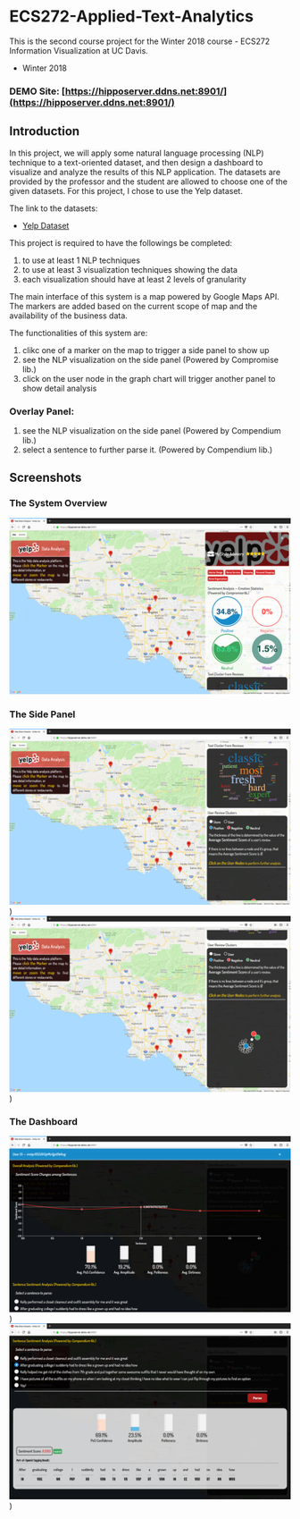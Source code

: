 # ECS272-Applied-Text-Analytics
This is the second course project for the Winter 2018 course - ECS272 Information Visualization at UC Davis.
* Winter 2018

### DEMO Site: [https://hipposerver.ddns.net:8901/](https://hipposerver.ddns.net:8901/)

## Introduction

In this project, we will apply some natural language processing (NLP) technique to a text-oriented dataset, and then design a dashboard to visualize and analyze the results of this NLP application.
The datasets are provided by the professor and the student are allowed to choose one of the given datasets.
For this project, I chose to use the Yelp dataset.

The link to the datasets:
* [Yelp Dataset](https://www.yelp.com/dataset)

This project is required to have the followings be completed:
1. to use at least 1 NLP techniques
2. to use at least 3 visualization techniques showing the data
3. each visualization should have at least 2 levels of granularity

The main interface of this system is a map powered by Google Maps API.
The markers are added based on the current scope of map and the availability of the business data.

The functionalities of this system are:
1. clikc one of a marker on the map to trigger a side panel to show up
2. see the NLP visualization on the side panel (Powered by Compromise lib.)
3. click on the user node in the graph chart will trigger another panel to show detail analysis
### Overlay Panel:
1. see the NLP visualization on the side panel (Powered by Compendium lib.)
2. select a sentence to further parse it. (Powered by Compendium lib.)

## Screenshots
### The System Overview
![Overview](https://github.com/hippoandy/ECS272-Applied-Text-Analytics/blob/master/screenshots/cover.png?raw=true)
### The Side Panel
![Side Panel 1](https://github.com/hippoandy/ECS272-Applied-Text-Analytics/blob/master/screenshots/cover1.png?raw=true))
![Side Panel 2](https://github.com/hippoandy/ECS272-Applied-Text-Analytics/blob/master/screenshots/cover2.png?raw=true))
### The Dashboard
![Dashboard 1](https://github.com/hippoandy/ECS272-Applied-Text-Analytics/blob/master/screenshots/cover3.png?raw=true))
![Dashboard 2](https://github.com/hippoandy/ECS272-Applied-Text-Analytics/blob/master/screenshots/cover4.png?raw=true))
